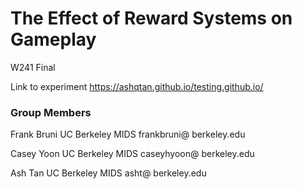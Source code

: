 # The Effect of Reward Systems on Gameplay

W241 Final

Link to experiment https://ashqtan.github.io/testing.github.io/

### Group Members

Frank Bruni
UC Berkeley MIDS
frankbruni@
berkeley.edu

Casey Yoon
UC Berkeley MIDS
caseyhyoon@
berkeley.edu

Ash Tan
UC Berkeley MIDS
asht@
berkeley.edu
